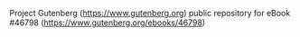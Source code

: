 Project Gutenberg (https://www.gutenberg.org) public repository for eBook #46798 (https://www.gutenberg.org/ebooks/46798)
